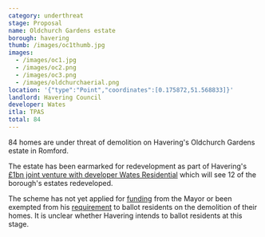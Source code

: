 ```yaml
---
category: underthreat
stage: Proposal
name: Oldchurch Gardens estate 
borough: havering
thumb: /images/oc1thumb.jpg
images:
  - /images/oc1.jpg
  - /images/oc2.png
  - /images/oc3.png
  - /images/oldchurchaerial.png
location: '{"type":"Point","coordinates":[0.175872,51.568833]}'
landlord: Havering Council
developer: Wates
itla: TPAS
total: 84
---
```

84 homes are under threat of demolition on Havering's Oldchurch Gardens estate in Romford.

The estate has been earmarked for redevelopment as part of Havering's [£1bn joint venture with developer Wates Residential](https://www.wates.co.uk/articles/case-study/borough-of-havering-housing-redevelopment/) which will see 12 of the borough's estates redeveloped.

The scheme has not yet applied for [funding](/approved/funding) from the Mayor or been exempted from his [requirement](/approved/ballotexemptions) to ballot residents on the demolition of their homes. It is unclear whether Havering intends to ballot residents at this stage.

